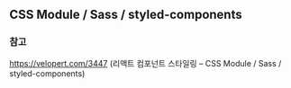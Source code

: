 ## CSS Module / Sass / styled-components

### 참고

https://velopert.com/3447 (리액트 컴포넌트 스타일링 – CSS Module / Sass / styled-components)
